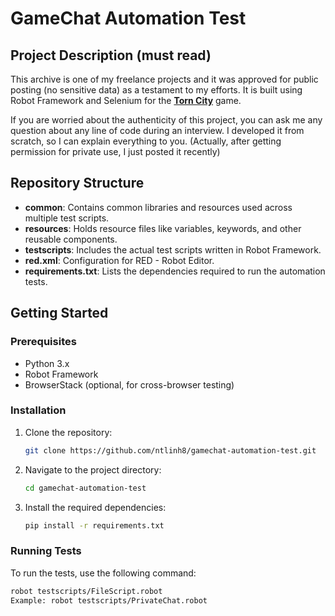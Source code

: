 # GameChat Automation Test

## Project Description (must read)

This archive is one of my freelance projects and it was approved for public posting (no sensitive data) as a testament to my efforts. It is built using Robot Framework and Selenium for the [**Torn City**](https://www.torn.com/) game. 

If you are worried about the authenticity of this project, you can ask me any question about any line of code during an interview. I developed it from scratch, so I can explain everything to you.
(Actually, after getting permission for private use, I just posted it recently)

## Repository Structure
- **common**: Contains common libraries and resources used across multiple test scripts.
- **resources**: Holds resource files like variables, keywords, and other reusable components.
- **testscripts**: Includes the actual test scripts written in Robot Framework.
- **red.xml**: Configuration for RED - Robot Editor.
- **requirements.txt**: Lists the dependencies required to run the automation tests.

## Getting Started

### Prerequisites
- Python 3.x
- Robot Framework
- BrowserStack (optional, for cross-browser testing)

### Installation
1. Clone the repository:
    ```sh
    git clone https://github.com/ntlinh8/gamechat-automation-test.git
    ```
2. Navigate to the project directory:
    ```sh
    cd gamechat-automation-test
    ```
3. Install the required dependencies:
    ```sh
    pip install -r requirements.txt
    ```

### Running Tests
To run the tests, use the following command:
```sh
robot testscripts/FileScript.robot
Example: robot testscripts/PrivateChat.robot

